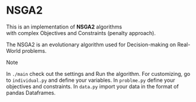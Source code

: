 # NSGA2 

This is an implementation of **NSGA2** algorithms  
with complex Objectives and Constraints (penalty approach).

The NSGA2 is an evolutionary algorithm used for Decision-making on Real-World problems.  


> [!NOTE]
> In `./main` check out the settings and Run the algorithm.
> For customizing, go to `individual.py` and define your variables.
> In `problme.py` define your objectives and constraints.
> In `data.py` import your data in the format of pandas Dataframes.
